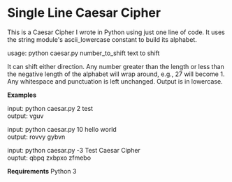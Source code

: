 Single Line Caesar Cipher
===

This is a Caesar Cipher I wrote in Python using just one line of code. It uses the string module's ascii_lowercase constant to build its alphabet.

usage: python caesar.py number_to_shift text to shift

It can shift either direction. Any number greater than the length or less than the negative length of the alphabet will wrap around, e.g., 27 will become 1. Any whitespace and punctuation is left unchanged. Output is in lowercase.

**Examples**

input:      python caesar.py 2 test              
output:     vguv

input:      python caesar.py 10 hello world                    
output:     rovvy gybvn

input:      python caesar.py -3 Test Caesar Cipher                 
ouptut:     qbpq zxbpxo zfmebo

**Requirements**
Python 3
